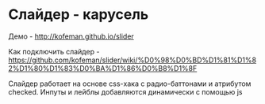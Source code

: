 Слайдер - карусель
======

Демо - http://kofeman.github.io/slider

Как подключить слайдер - https://github.com/kofeman/slider/wiki/%D0%98%D0%BD%D1%81%D1%82%D1%80%D1%83%D0%BA%D1%86%D0%B8%D1%8F

Слайдер работает на основе css-хака с радио-баттонами и атрибутом checked. Инпуты и лейблы добавляются динамически с помощью js


